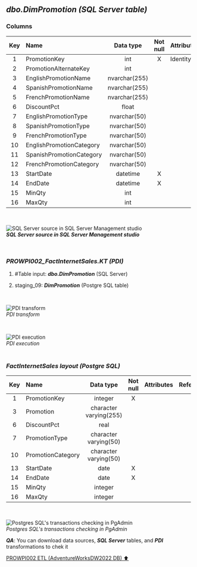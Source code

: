 ## **_dbo.DimPromotion (SQL Server table)_**  

### Columns  

| Key	| Name                     | Data type    | Not null | Attributes | References            | Description       |
| :-: | :----------------------- | :----------: | :------: | :--------- | :-------------------- | :---------------- |
| 1   | PromotionKey             | int          | X        | Identity   |                       | PK                |
| 2   | PromotionAlternateKey    | int          |          |            |                       | deprecated        |
| 3   | EnglishPromotionName     | nvarchar(255)|          |            |                       | Promotion         |
| 4   | SpanishPromotionName     | nvarchar(255)|          |            |                       | deprecated        |
| 5   | FrenchPromotionName      | nvarchar(255)|          |            |                       | deprecated        |
| 6   | DiscountPct              | float        |          |            |                       |                   |
| 7   | EnglishPromotionType     | nvarchar(50) |          |            |                       | PromotionType     |
| 8   | SpanishPromotionType	   | nvarchar(50) |          |            |                       | deprecated        |
| 9   | FrenchPromotionType      | nvarchar(50) |          |            |                       | deprecated        |
| 10  | EnglishPromotionCategory | nvarchar(50) |          |            |                       | PromotionCategory |
| 11  | SpanishPromotionCategory | nvarchar(50) |          |            |                       | deprecated        |
| 12  | FrenchPromotionCategory  | nvarchar(50) |          |            |                       | deprecated        |
| 13  | StartDate                | datetime     | X        |            |                       |                   |
| 14  | EndDate                  | datetime     | X        |            |                       |                   |
| 15  | MinQty                   | int          |          |            |                       |                   |
| 16  | MaxQty                   | int          |          |            |                       |                   |

   <p><br></p>  

![SQL Server source in SQL Server Management studio](https://i.imgur.com/OZ0NoVs.png)  
**_SQL Server source in SQL Server Management studio_**  

   <p><br></p>  

### **_PROWPI002\_FactInternetSales.KT (PDI)_**   
1. #Table input: **_dbo.DimPromotion_** (SQL Server)  
2. staging_09: **_DimPromotion_** (Postgre SQL table)
 
   <p><br></p>  

  ![PDI transform](https://i.imgur.com/jRO7coJ.png)  
  _PDI transform_  

  <p><br></p>  

  ![PDI execution](https://i.imgur.com/bU5fFw4.png)  
  _PDI execution_ 

### **_<p><br>FactInternetSales layout (Postgre SQL)</p>_**  

| Key	| Name                     | Data type               | Not null | Attributes | References            | Description       |
| :-: | :----------------------- | :---------------------: | :------: | :--------- | :-------------------- | :---------------- |
| 1   | PromotionKey             | integer                 | X        |            |                       | PK                |
| 3   | Promotion                | character varying(255)  |          |            |                       |                   |
| 6   | DiscountPct              | real                    |          |            |                       |                   |
| 7   | PromotionType            | character varying(50)   |          |            |                       |                   |
| 10  | PromotionCategory        | character varying(50)   |          |            |                       |                   |
| 13  | StartDate                | date                    | X        |            |                       |                   |
| 14  | EndDate                  | date                    | X        |            |                       |                   |
| 15  | MinQty                   | integer                 |          |            |                       |                   |
| 16  | MaxQty                   | integer                 |          |            |                       |                   |
  
   <p><br></p>  
 
  ![Postgres SQL's transactions checking in PgAdmin](https://i.imgur.com/iFEcju8.png)  
  _Postgres SQL's transactions checking in PgAdmin_  

  **_QA_**: You can download data sources, **_SQL Server_** tables, and **_PDI_** transformations to chek it  

[PROWPI002 ETL (AdventureWorksDW2022 DB) :arrow_up:](prowpi002_etl_adventureworksdw2022_db.md)